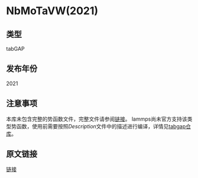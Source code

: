 # NbMoTaVW(2021)
## 类型
tabGAP
## 发布年份
2021
## 注意事项
本库未包含完整的势函数文件，完整文件请参阅[链接](https://etsin.fairdata.fi/dataset/85872bc9-bd4f-47db-9c73-2e9800515551/data)。
lammps尚未官方支持该类型势函数，使用前需要按照*Description*文件中的描述进行编译，详情见[tabgap仓库](https://gitlab.com/jezper/tabgap)。
## 原文链接
[链接](https://doi.org/10.1103/PhysRevB.104.104101)